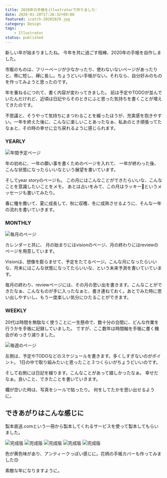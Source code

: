 ```yaml
---
title: 2020年の手帳をillustratorで作りました♡
date: 2020-01-28T17:26:32+09:00
featured: icatch-20201029.jpg
category: Design
tags:
    - Illustrator
status: published
---
```


新しい年が始まりましたね。
今年を共に過ごす相棒、2020年の手帳を自作しました。

市販のものは、フリーページが少なかったり、使わないないページがあったりと、帯に短し、襷に長し。ちょうどいい手帳がない。それなら、自分好みのものを作ってみようと思ったのです。

年を重ねるにつれて、書く内容が変わってきました。
前は予定やTODOが並んでいたんだけれど、近頃は日記やらそのときにふと思った気持ちを書くことが増えてきたのです。

不思議と、そうやって気持ちにまつわることを綴ったほうが、充実感を抱きやすい。一年を終えた後に、こんなに楽しいことあったなぁ、私あのとき頑張ってたなぁと、その時の幸せに立ち戻れるように感じられます。

### YEARLY

![年間予定ページ](20201029-01.jpg)

年の初めに、一年の願い事を書くためのページを入れて、 一年が終わった後、こんな状態になったらいいなという展望を書いています。

そしてyear storyのページも。
この月にはこんなことができたらいいな、こんなことを意識したいことをメモ。
あとは占いをみて、この月はラッキー🤞というメッセージも書いてみたり。

春に種を撒いて、夏に成長して、秋に収穫、冬に成熟させるように、そんな一年の流れを書いていきます。

### MONTHLY

![毎月のページ](20201029-02.jpg)

カレンダーと共に、 月の始まりにはvisionのページ、月の終わりにはreviewのページを用意しています。

Visionは、想像を膨らませて、予定をたてるページ。こんな月になったらいいな、月末にはこんな状態になってたらいいな、という未来予測を書いていています。

毎月の終わり、reviewページには、その月の思い出を書きます。こんなことができたなぁ、こんなものが手に入ったなぁと、書き連ねておく。あとでみた時に思い出しやすいし、もう一度楽しい気分にひたることができます。

### WEEKLY

20代は時間を無駄なく使うことに一生懸命で、数十分の合間に、どんな作業を行うかを手帳に記録していました。
ですが、ここ数年は時間軸を手帳に書く機会がめっきり減りました。

![毎週のページ](20201029-03.jpg)

左側は、予定やTODOなどのスケジュールを書きます。多くしすぎないのがポイント。
1日の中で取り組みたいと思ったこと３つくらいがちょうどいいのです。

そして右側には日記を綴ります。こんなことがあって嬉しかったなぁ。 幸せだなぁ。良いこと、できたことを書いていきます。

 欄が空いた時は、写真をシールで貼ったり。
 何をしてたかを思い出せるように。

## できあがりはこんな感じに


製本直送.comという一冊から製本してくれるサービスを使って製本してもらいました。

![完成版](IMG_3649.jpg)
![完成版](IMG_3651.jpg)
![完成版](IMG_3653.jpg)
![完成版](IMG_3654.jpg)
![完成版](IMG_3655.jpg)

色が黄色味があり、アンティークっぽい感じに。花柄の手帳カバーも作ってみました😊

素敵な年になりますように。

